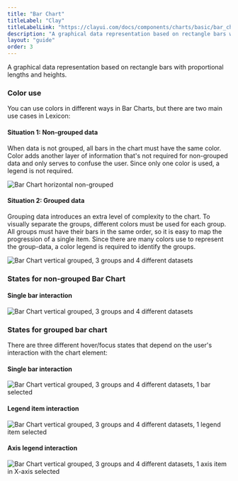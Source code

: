 ```yaml
---
title: "Bar Chart"
titleLabel: "Clay"
titleLabelLink: "https://clayui.com/docs/components/charts/basic/bar_chart.html"
description: "A graphical data representation based on rectangle bars with proportional lengths and heights."
layout: "guide"
order: 3
---
```


A graphical data representation based on rectangle bars with proportional lengths and heights.


### Color use

You can use colors in different ways in Bar Charts, but there are two main use cases in Lexicon:

#### Situation 1: Non-grouped data
When data is not grouped, all bars in the chart must have the same color.
Color adds another layer of information that's not required for non-grouped data and only serves to confuse the user. Since only one color is used, a legend is not required.

![Bar Chart horizontal non-grouped](/images/lexicon/chart-bar-horizontal.png)

#### Situation 2: Grouped data
Grouping data introduces an extra level of complexity to the chart. To visually separate the groups, different colors must be used for each group. All groups must have their bars in the same order, so it is easy to map the progression of a single item.
Since there are many colors use to represent the group-data, a color legend is required to identify the groups.

 ![Bar Chart vertical grouped, 3 groups and 4 different datasets](/images/lexicon/chart-bar-grouped-vertical.png)


### States for non-grouped Bar Chart

#### Single bar interaction
![Bar Chart vertical grouped, 3 groups and 4 different datasets](/images/lexicon/chart-bar-horizontal-sel.png)

### States for grouped bar chart

There are three different hover/focus states that depend on the user's interaction with the chart element:

#### Single bar interaction
![Bar Chart vertical grouped, 3 groups and 4 different datasets, 1 bar selected](/images/lexicon/chart-bar-g-v-bar-sel.png)

#### Legend item interaction
![Bar Chart vertical grouped, 3 groups and 4 different datasets, 1 legend item selected](/images/lexicon/chart-bar-g-v-legend-sel.png)

#### Axis legend interaction
![Bar Chart vertical grouped, 3 groups and 4 different datasets, 1 axis item in X-axis selected](/images/lexicon/chart-bar-g-v-axis-sel.png)
